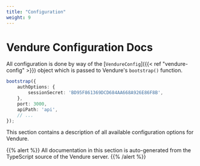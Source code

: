 ```yaml
---
title: "Configuration"
weight: 9
---
```


# Vendure Configuration Docs

All configuration is done by way of the [`VendureConfig`]({{< ref "vendure-config" >}}) object which is passed to Vendure's `bootstrap()` function.

```TypeScript
bootstrap({
    authOptions: {
        sessionSecret: 'BD95F861369DCD684AA668A926E86F8B',
    },
    port: 3000,
    apiPath: 'api',
    // ...
});
```

This section contains a description of all available configuration options for Vendure.

{{% alert %}}
All documentation in this section is auto-generated from the TypeScript source of the Vendure server.
{{% /alert %}}
